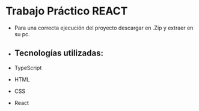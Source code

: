 # Trabajo Práctico REACT

- Para una correcta ejecución del proyecto descargar en .Zip y extraer en su pc.

- ## Tecnologías utilizadas:
- TypeScript
- HTML
- CSS
- React
